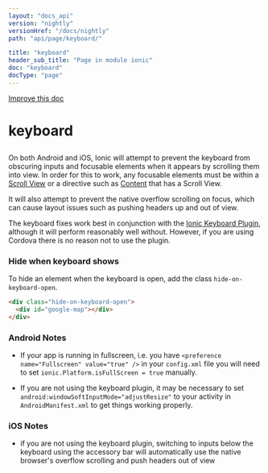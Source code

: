 ```yaml
---
layout: "docs_api"
version: "nightly"
versionHref: "/docs/nightly"
path: "api/page/keyboard/"

title: "keyboard"
header_sub_title: "Page in module ionic"
doc: "keyboard"
docType: "page"
---
```


<div class="improve-docs">
  <a href='http://github.com/driftyco/ionic/edit/master/js/utils/keyboard.js#L1'>
    Improve this doc
  </a>
</div>




<h1 class="api-title">

  keyboard



</h1>





On both Android and iOS, Ionic will attempt to prevent the keyboard from obscuring inputs and 
focusable elements when it appears by scrolling them into view.  In order for this to work,
any focusable elements must be within a [Scroll View](http://ionicframework.com/docs/api/directive/ionScroll/)
or a directive such as [Content](http://ionicframework.com/docs/api/directive/ionContent/) that has a Scroll View.

It will also attempt to prevent the native overflow scrolling on focus, which can cause layout issues such as 
pushing headers up and out of view.

The keyboard fixes work best in conjunction with the [Ionic Keyboard Plugin](https://github.com/driftyco/ionic-plugins-keyboard),
although it will perform reasonably well without.  However, if you are using Cordova there is no reason not to use the plugin.

### Hide when keyboard shows

To hide an element when the keyboard is open, add the class `hide-on-keyboard-open`.

```html
<div class="hide-on-keyboard-open">
  <div id="google-map"></div>
</div>
```


### Android Notes
- If your app is running in fullscreen, i.e. you have `<preference name="Fullscreen" value="true" />` in your `config.xml` file
you will need to set `ionic.Platform.isFullScreen = true` manually.

- If you are not using the keyboard plugin, it may be necessary to set `android:windowSoftInputMode="adjustResize"` to
your activity in `AndroidManifest.xml` to get things working properly.

### iOS Notes
- if you are not using the keyboard plugin, switching to inputs below the keyboard using the accessory bar will automatically use the native browser's
overflow scrolling and push headers out of view










  

  
  
  






